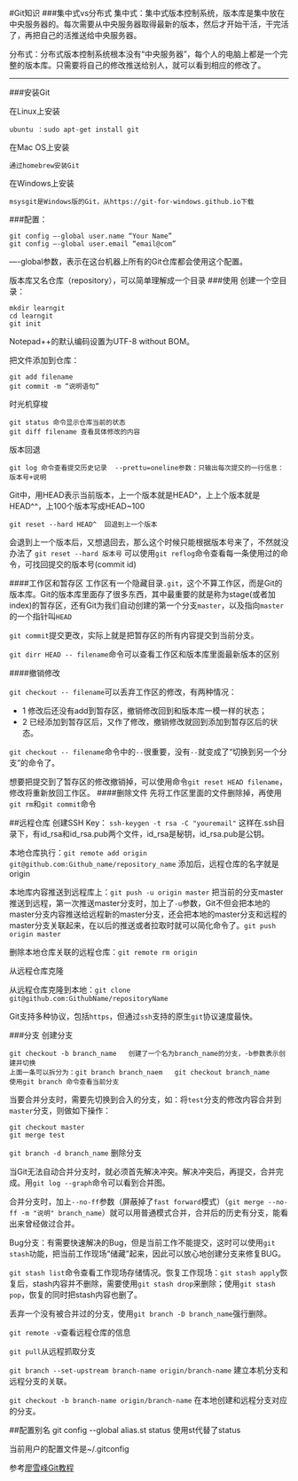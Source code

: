 #Git知识
###集中式vs分布式
集中式：集中式版本控制系统，版本库是集中放在中央服务器的。每次需要从中央服务器取得最新的版本，然后才开始干活，干完活了，再把自己的活推送给中央服务器。

分布式：分布式版本控制系统根本没有“中央服务器”，每个人的电脑上都是一个完整的版本库。只需要将自己的修改推送给别人，就可以看到相应的修改了。
***
###安装Git

在Linux上安装

	ubuntu ：sudo apt-get install git 
在Mac OS上安装

	通过homebrew安装Git
在Windows上安装

	msysgit是Windows版的Git，从https://git-for-windows.github.io下载
###配置：

	git config —-global user.name “Your Name”
	git config —-global user.email “email@com”
—-global参数，表示在这台机器上所有的Git仓库都会使用这个配置。

版本库又名仓库（repository），可以简单理解成一个目录
###使用
创建一个空目录：

	mkdir learngit
	cd learngit
	git init
Notepad++的默认编码设置为UTF-8 without BOM。

把文件添加到仓库：

	git add filename
	git commit -m “说明语句”
时光机穿梭

	git status 命令显示仓库当前的状态
	git diff filename 查看具体修改的内容
版本回退

	git log 命令查看提交历史记录  --prettu=oneline参数：只输出每次提交的一行信息：版本号+说明
Git中，用HEAD表示当前版本，上一个版本就是HEAD^，上上个版本就是HEAD^^，上100个版本写成HEAD~100
	
	git reset --hard HEAD^	回退到上一个版本
会退到上一个版本后，又想退回去，那么这个时候只能根据版本号来了，不然就没办法了  `git reset --hard 版本号`
可以使用`git reflog`命令查看每一条使用过的命令，可找回提交的版本号(commit id)

####工作区和暂存区
工作区有一个隐藏目录`.git`，这个不算工作区，而是Git的版本库。Git的版本库里面存了很多东西，其中最重要的就是称为stage(或者加index)的暂存区，还有Git为我们自动创建的第一个分支`master`，以及指向`master`的一个指针叫`HEAD`

`git commit`提交更改，实际上就是把暂存区的所有内容提交到当前分支。

`git dirr HEAD -- filename`命令可以查看工作区和版本库里面最新版本的区别

####撤销修改

`git checkout -- filename`可以丢弃工作区的修改，有两种情况：

* 1 修改后还没有add到暂存区，撤销修改回到和版本库一模一样的状态；
* 2 已经添加到暂存区后，又作了修改，撤销修改就回到添加到暂存区后的状态。

`git checkout -- filename`命令中的`--`很重要，没有`--`就变成了“切换到另一个分支”的命令了。

想要把提交到了暂存区的修改撤销掉，可以使用命令`git reset HEAD filename`，修改将重新放回工作区。
####删除文件
先将工作区里面的文件删除掉，再使用`git rm`和`git commit`命令

##远程仓库
创建SSH Key： `ssh-keygen -t rsa -C "youremail"` 这样在.ssh目录下，有id_rsa和id_rsa.pub两个文件，id_rsa是秘钥，id_rsa.pub是公钥。

本地仓库执行：`git remote add origin git@github.com:Github_name/repository_name` 添加后，远程仓库的名字就是origin

本地库内容推送到远程库上：`git push -u origin master` 把当前的分支master推送到远程，第一次推送master分支时，加上了`-u`参数，Git不但会把本地的master分支内容推送给远程新的master分支，还会把本地的master分支和远程的master分支关联起来，在以后的推送或者拉取时就可以简化命令了。`git push origin master`

删除本地仓库关联的远程仓库：`git remote rm origin`

从远程仓库克隆

从远程仓库克隆到本地：`git clone git@github.com:GithubName/repositoryName`

Git支持多种协议，包括`https`，但通过`ssh`支持的原生`git`协议速度最快。

###分支
创建分支

	git checkout -b branch_name   创建了一个名为branch_name的分支，-b参数表示创建并切换
	上面一条可以拆分为：git branch branch_naem   git checkout branch_name
	使用git branch 命令查看当前分支
当要合并分支时，需要先切换到合入的分支，如：将`test`分支的修改内容合并到`master`分支，则做如下操作：

	git checkout master
	git merge test
`git branch -d branch_name` 删除分支

当Git无法自动合并分支时，就必须首先解决冲突。解决冲突后，再提交，合并完成。用`git log --graph`命令可以看到合并图。

合并分支时，加上`--no-ff`参数（屏蔽掉了`fast forward`模式）（`git merge --no-ff -m "说明" branch_name`）就可以用普通模式合并，合并后的历史有分支，能看出来曾经做过合并。

Bug分支：有需要快速解决的Bug，但是当前工作不能提交，这时可以使用`git stash`功能，把当前工作现场“储藏”起来，因此可以放心地创建分支来修复BUG。

`git stash list`命令查看工作现场存储情况。恢复工作现场：`git stash apply`恢复后，stash内容并不删除，需要使用`git stash drop`来删除；使用`git stash pop`，恢复的同时把stash内容也删了。

丢弃一个没有被合并过的分支，使用`git branch -D branch_name`强行删除。

`git remote -v`查看远程仓库的信息

`git pull`从远程抓取分支

`git branch --set-upstream branch-name origin/branch-name` 建立本机分支和远程分支的关联。

`git checkout -b branch-name origin/branch-name` 在本地创建和远程分支对应的分支。

##配置别名
git config --global alias.st status   使用st代替了status

当前用户的配置文件是~/.gitconfig

参考[廖雪峰Git教程](http://www.liaoxuefeng.com/wiki/0013739516305929606dd18361248578c67b8067c8c017b000/)